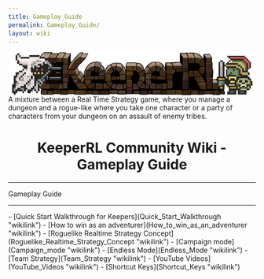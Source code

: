 ```yaml
---
title: Gameplay_Guide
permalink: Gameplay_Guide/
layout: wiki
---
```


<img align="center" src="logo-big.png">
A mixture between a Real Time Strategy game, where you manage a dungeon and a rogue-like where you take one character or a party of characters from your dungeon on an assault of enemy tribes.
<h1 align="center">KeeperRL Community Wiki - Gameplay Guide</h1>

<hr>
Gameplay Guide                                  
<hr>
-   [Quick Start Walkthrough for Keepers](Quick_Start_Walkthrough "wikilink")
-   [How to win as an adventurer](How_to_win_as_an_adventurer "wikilink")
-   [Roguelike Realtime Strategy Concept](Roguelike_Realtime_Strategy_Concept "wikilink")
-   [Campaign mode](Campaign_mode "wikilink")
-   [Endless Mode](Endless_Mode "wikilink") 
-   [Team Strategy](Team_Strategy "wikilink")
-   [YouTube Videos](YouTube_Videos "wikilink")
-   [Shortcut Keys](Shortcut_Keys "wikilink")
